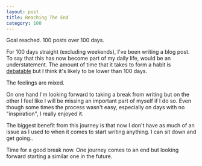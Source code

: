 ```yaml
---
layout: post
title: Reaching The End
category: 100
---
```

Goal reached. 100 posts over 100 days.

For 100 days straight (excluding weekends), I've been writing a blog post. To say that this has now become part of my daily life, would be an understatement. The amount of time that it takes to form a habit is [debatable](http://jamesclear.com/new-habit) but I think it's likely to be lower than 100 days.

The feelings are mixed.

On one hand I'm looking forward to taking a break from writing but on the other I feel like I will be missing an important part of myself if I do so. Even though some times the process wasn't easy, especially on days with no "inspiration", I really enjoyed it.

The biggest benefit from this journey is that now I don't have as much of an issue as I used to when it comes to start writing anything. I can sit down and get going..

Time for a good break now. One journey comes to an end but looking forward starting a similar one in the future.
